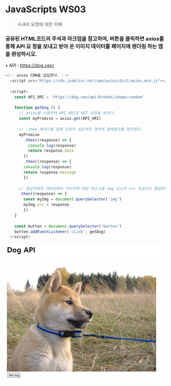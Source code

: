 # JavaScripts WS03

> AJAX 요청에 대한 이해



### 공유된 HTML코드의 주석과 마크업을 참고하여, 버튼을 클릭하면 axios를 통해 API 요 청을 보내고 받아 온 이미지 데이터를 페이지에 렌더링 하는 앱을 완성하시오.
• API : https://dog.ceo/

```javascript
<!-- axios CDN을 삽입한다. -->
  <script src="https://cdn.jsdelivr.net/npm/axios/dist/axios.min.js"></script>

  <script>
    const API_URI = 'https://dog.ceo/api/breeds/image/random'
    
    function getDog () {
      // axios를 사용하여 API_URI로 GET 요청을 보낸다.
      const myPromise = axios.get(API_URI) 

      // .then 메서드를 통해 요청이 성공적인 경우의 콜백함수를 정의한다.
      myPromise
        .then((response) => {
          console.log(response)
          return response.data
        })
        .then((response) => {
        console.log(response)
        return response.message
        }) 
  
      // 응답객체의 데이터에서 이미지에 대한 리소스를 img 요소의 src 속성으로 할당한다.
      .then((response) => {
        const myImg = document.querySelector('img')
        myImg.src = response
        })      
    }

    const button = document.querySelector('button')
    button.addEventListener('click', getDog)
  </script>
```

![image-20210503215958270](js_workshop03.assets/image-20210503215958270.png)